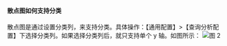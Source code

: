 #### 散点图如何支持分类

散点图是通过设置分类列，来支持分类。具体操作：【通用配置】>【查询分析配置】下选择分类列。如果选择分类列后，就只支持单个 y 轴。如图所示：
![图 2](/img/src/visulization/scatterPlot/scatterPlot2.png)
